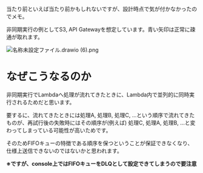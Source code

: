<!--
title:   非同期処理で立ち上げたlambdaのDLQはFIFOキューに入れられない
tags:    AWS,FIFO,SNS,lambda,sqs
id:      294b9d44a938ed76b690
private: false
-->
当たり前といえば当たり前かもしれないですが、設計時点で気が付かなかったのでメモ。

非同期実行の例としてS3, API Gatewayを想定しています。青い矢印は正常に疎通が取れます。

![名称未設定ファイル.drawio (6).png](https://qiita-image-store.s3.ap-northeast-1.amazonaws.com/0/2882979/1db77976-0ba3-d5dd-fd2d-12ffa2bb4715.png)

# なぜこうなるのか
非同期実行でLambdaへ処理が流れてきたときに、Lambda内で並列的に同時実行されるためだと思います。

要するに、流れてきたときには処理A, 処理B, 処理C, ...という順序で流れてきたものが、再試行後の失敗時にはその順序が(例えば) 処理C, 処理A, 処理B, ...と変わってしまっている可能性が高いためです。

そのためFIFOキューの特徴である順序を保つということが保証できなくなり、仕様上送信できないのではないかと思われます。

**※ですが、console上ではFIFOキューをDLQとして設定できてしまうので要注意**